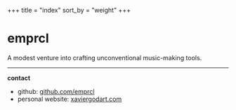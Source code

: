 +++
title = "index"
sort_by = "weight"
+++

# emprcl

A modest venture into crafting unconventional music-making tools.

---

**contact**
 * github: [github.com/emprcl](https://github.com/emprcl)
 * personal website: [xaviergodart.com](https://www.xaviergodart.com)